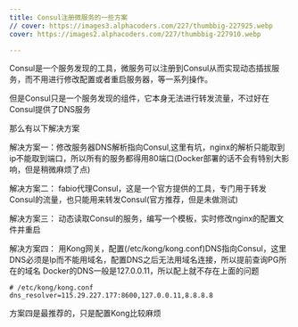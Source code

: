 ```yaml
---
title: Consul注册微服务的一些方案 
// cover: https://images3.alphacoders.com/227/thumbbig-227925.webp
cover: https://images2.alphacoders.com/227/thumbbig-227910.webp

--- 
```


Consul是一个服务发现的工具，微服务可以注册到Consul从而实现动态插拔服务，而不用进行修改配置或者重启服务器，等一系列操作。

但是Consul只是一个服务发现的组件，它本身无法进行转发流量，不过好在Consul提供了DNS服务

那么有以下解决方案

解决方案一：修改服务器DNS解析指向Consul,这里有坑，nginx的解析只能取到ip不能取到端口，所以所有的服务都得用80端口(Docker部署的话不会有特别大影响，但是稍微麻烦了点)

解决方案二： fabio代理Consul，这是一个官方提供的工具，专门用于转发Consul的流量，也只能用来转发Consul(官方推荐，但是未做测试)

解决方案三： 动态读取Consul的服务，编写一个模板，实时修改nginx的配置文件并重启

解决方案四： 用Kong网关，配置(/etc/kong/kong.conf)DNS指向Consul，这里DNS必须是Ip而不能用域名，配置DNS之后无法用域名连接，所以提前查询PG所在的域名
Docker的DNS一般是127.0.0.11，所以配上就不存在上面的问题
```
# /etc/kong/kong.conf
dns_resolver=115.29.227.177:8600,127.0.0.11,8.8.8.8
```
方案四是最推荐的，只是配置Kong比较麻烦





